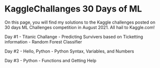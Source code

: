 # KaggleChallanges 30 Days of ML

 On this page, you will find my solutions to the Kaggle challenges posted on 30 days ML Challenges competition in August 2021.
 All hail to Kaggle.com!
 
 Day #1 - Titanic Challange - Predicting Survivers based on Ticketting information - Random Forest Classifier
 
 Day #2 - Hello, Python - Python Syntax, Variables, and Numbers

 Day #3 - Python - Functions and Getting Help
